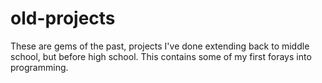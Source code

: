 # old-projects

These are gems of the past, projects I've done extending back to middle school, but before high school. This contains some of my first forays into programming.

